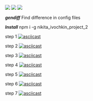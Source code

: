<a href="https://codeclimate.com/github/nikitaivochkin/project-lvl2-s439/maintainability"><img src="https://api.codeclimate.com/v1/badges/94686e01dde101f9137f/maintainability" /></a>
<a href="https://codeclimate.com/github/nikitaivochkin/project-lvl2-s439/test_coverage"><img src="https://api.codeclimate.com/v1/badges/94686e01dde101f9137f/test_coverage" /></a>
<a href="https://travis-ci.org/nikitaivochkin/project-lvl2-s439"><img src="https://travis-ci.org/nikitaivochkin/project-lvl1-s280.svg?branch=master" /></a>

***gendiff***
Find difference in config files

***Install***
npm i -g nikita_ivochkin_project_2

step 1
[![asciicast](https://asciinema.org/a/pO2BCTtTjwhMRgYS07NP8dH2c.svg)](https://asciinema.org/a/pO2BCTtTjwhMRgYS07NP8dH2c)

step 2
[![asciicast](https://asciinema.org/a/z7uaavuCDCrbzb9ZOUXWWaI0w.svg)](https://asciinema.org/a/z7uaavuCDCrbzb9ZOUXWWaI0w)

step 3
[![asciicast](https://asciinema.org/a/tVzoCmvQlJGUVJW0OrX7dXeHR.svg)](https://asciinema.org/a/tVzoCmvQlJGUVJW0OrX7dXeHR)

step 4
[![asciicast](https://asciinema.org/a/I4qD0kWaDTQGyxByeCXqR4dDZ.svg)](https://asciinema.org/a/I4qD0kWaDTQGyxByeCXqR4dDZ)

step 5
[![asciicast](https://asciinema.org/a/yNfkGJxz3Ep5tZoeXK6pXhERb.svg)](https://asciinema.org/a/yNfkGJxz3Ep5tZoeXK6pXhERb)

step 6
[![asciicast](https://asciinema.org/a/EnBdm2Vm5KohOSmJEbzMkBjqt.svg)](https://asciinema.org/a/EnBdm2Vm5KohOSmJEbzMkBjqt)

step 7
[![asciicast](https://asciinema.org/a/6udJ1QsraDHO1wLRq3v0sn2W6.svg)](https://asciinema.org/a/6udJ1QsraDHO1wLRq3v0sn2W6)